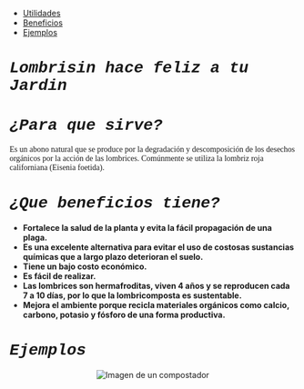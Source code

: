 <html lang=es>
    <body>
        <ul class="nav nav-tabs">
          <li class="nav-item">
              <a class="nav-link active" href="file:///home/chronos/u-77c88c949b5a373eda782efedb4873b0ed4d7adc/MyFiles/Downloads/Escuela/lombri/HTML/3%20-%20Utilidad.html">Utilidades</a>
          </li>
          <li class="nav-item">
              <a class="nav-link" href="file:///home/chronos/u-77c88c949b5a373eda782efedb4873b0ed4d7adc/MyFiles/Downloads/Escuela/lombri/HTML/2%20-%20Beneficios.html">Beneficios</a>
          </li>
          <li class="nav-item">
              <a class="nav-link" href="file:///home/chronos/u-77c88c949b5a373eda782efedb4873b0ed4d7adc/MyFiles/Downloads/Escuela/lombri/HTML/4%20-%20Ejemplos.html">Ejemplos</a>
          </li>
        </ul>
        <h1 style="font-family: Courier New;"><i>Lombrisin hace feliz a tu Jardin</i></h1>
        <h1 style="font-family: Courier New;"><i>¿Para que sirve?</i></h1>
        <p style="font-family: Times New Roman;">Es un abono natural que se produce por la degradación y descomposición de los desechos orgánicos por la acción de las lombrices. Comúnmente se utiliza la lombriz roja californiana (Eisenia foetida).</p>
        <h1 style="font-family: Courier New;"><i>¿Que beneficios tiene?</i></h1>
        <p style="font-family: Times New Roman;">
            <ul><b>
                <li>Fortalece la salud de la planta y evita la fácil propagación de una plaga.</li>
                <li>Es una excelente alternativa para evitar el uso de costosas sustancias químicas que a largo plazo deterioran el suelo.</li>
                <li>Tiene un bajo costo económico.</li>
                <li>Es fácil de realizar.</li>
                <li>Las lombrices son hermafroditas, viven 4 años y se reproducen cada 7 a 10 días, por lo que la lombricomposta es sustentable.</li>
                <li>Mejora el ambiente porque recicla materiales orgánicos como calcio, carbono, potasio y fósforo de una forma productiva.</li>
                </b>
            </ul>
        <h1 style="font-family: Courier New;"><i>Ejemplos</i></h1>
        <div style="text-align: center;">
            <img src="Img/Lombricompostador.jpeg" alt="Imagen de un compostador">
        </div>
        </p>
    </body>
</html>
